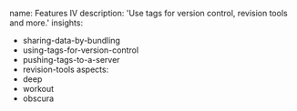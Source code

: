 name: Features IV
description: 'Use tags for version control, revision tools and more.'
insights:
  - sharing-data-by-bundling
  - using-tags-for-version-control
  - pushing-tags-to-a-server
  - revision-tools
aspects:
  - deep
  - workout
  - obscura

